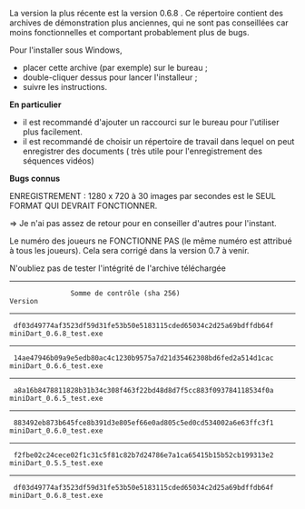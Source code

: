 La version la plus récente est la version 0.6.8 . Ce répertoire contient des archives de démonstration plus anciennes, qui ne sont pas conseillées car moins fonctionnelles et comportant probablement plus de bugs.

Pour l'installer sous Windows, 

* placer cette archive (par exemple) sur le bureau ;
* double-cliquer dessus pour lancer l'installeur ;
* suivre les instructions.

**En particulier**

* il est recommandé d'ajouter un raccourci sur le bureau pour l'utiliser plus facilement.
* il est recommandé de choisir un répertoire de travail dans lequel on peut enregistrer des documents ( très utile pour l'enregistrement des séquences vidéos)

**Bugs connus**

ENREGISTREMENT : 1280 x 720 à 30 images par secondes est le SEUL FORMAT QUI DEVRAIT FONCTIONNER.

=> Je n'ai pas assez de retour pour en conseiller d'autres pour l'instant.

Le numéro des joueurs ne FONCTIONNE PAS (le même numéro est attribué à tous les joueurs). Cela sera corrigé dans la version 0.7 à venir.

N'oubliez pas de tester l'intégrité de l'archive téléchargée 

*******************************************************************************************************
                   Somme de contrôle (sha 256)                                   Version

*******************************************************************************************************

     df03d49774af3523df59d31fe53b50e5183115cded65034c2d25a69bdffdb64f     miniDart_0.6.8_test.exe

*******************************************************************************************************

     14ae47946b09a9e5edb80ac4c1230b9575a7d21d35462308bd6fed2a514d1cac     miniDart_0.6.6_test.exe

*******************************************************************************************************

     a8a16b8478811828b31b34c308f463f22bd48d8d7f5cc883f093784118534f0a     miniDart_0.6.5_test.exe

*******************************************************************************************************

     883492eb873b645fce8b391d3e805ef66e0ad805c5ed0cd534002a6e63ffc3f1     miniDart_0.6.0_test.exe

*******************************************************************************************************

     f2fbe02c24cece02f1c31c5f81c82b7d24786e7a1ca65415b15b52cb199313e2     miniDart_0.5.5_test.exe

*******************************************************************************************************
     df03d49774af3523df59d31fe53b50e5183115cded65034c2d25a69bdffdb64f     miniDart_0.6.8_test.exe
